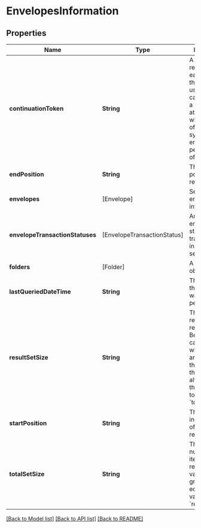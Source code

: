 # EnvelopesInformation

## Properties
Name | Type | Description | Notes
------------ | ------------- | ------------- | -------------
**continuationToken** | **String** | A token returned by an earlier API call that you can use with a new call to resume a search query at the point where it left off.  This token system enhances the performance of the API. | [optional] 
**endPosition** | **String** | The last index position in the result set.  | [optional] 
**envelopes** | [Envelope] | Set of envelope information | [optional] 
**envelopeTransactionStatuses** | [EnvelopeTransactionStatus] | Array of envelope statuses and transaction IDs in the result set. | [optional] 
**folders** | [Folder] | A list of folder objects. | [optional] 
**lastQueriedDateTime** | **String** | The last time that a query was performed. | [optional] 
**resultSetSize** | **String** | The number of results in this response. Because you can filter which entries are included in the response, this value is always less than or equal to the &#x60;totalSetSize&#x60;. | [optional] 
**startPosition** | **String** | The starting index position of the current result set. | [optional] 
**totalSetSize** | **String** | The total number of items in the result set. This value is always greater than or equal to the value of &#x60;resultSetSize&#x60;. | [optional] 

[[Back to Model list]](../README.md#documentation-for-models) [[Back to API list]](../README.md#documentation-for-api-endpoints) [[Back to README]](../README.md)


